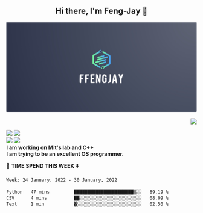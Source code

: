 <h2 align="center"> Hi there, I'm Feng-Jay 👋 </h2>  

![](https://github.com/Feng-Jay/DataStruct/blob/master/Image/1.png)  

<img align="right" src="https://github-readme-stats.vercel.app/api?username=Feng-Jay&show_icons=true&icon_color=CE1D2D&text_color=718096&bg_color=ffffff&hide_title=true" />


&emsp;

![](https://visitor-badge.glitch.me/badge?page_id=Feng-Jay.readme)
![](https://img.shields.io/badge/Concentrate-Cpp-blue)  
![](https://img.shields.io/badge/Rust-primer-orange)
![](https://img.shields.io/badge/Target-OS-9cf)  
**I am working on Mit's lab and C++**  
**I am trying to be an excellent OS programmer.**  


📘 **TIME SPEND THIS WEEK ⬇️**
<!--START_SECTION:waka-->
```text
Week: 24 January, 2022 - 30 January, 2022

Python   47 mins         ██████████████████████▒░░   89.19 % 
CSV      4 mins          ██░░░░░░░░░░░░░░░░░░░░░░░   08.09 % 
Text     1 min           ▓░░░░░░░░░░░░░░░░░░░░░░░░   02.50 % 
```
<!--END_SECTION:waka-->
